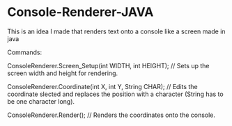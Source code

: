 # Console-Renderer-JAVA
This is an idea I made that renders text onto a console like a screen made in java


Commands:


ConsoleRenderer.Screen_Setup(int WIDTH, int HEIGHT); // Sets up the screen width and height for rendering.


ConsoleRenderer.Coordinate(int X, int Y, String CHAR); // Edits the coordinate slected and replaces the position with a character (String has to be one character long).


ConsoleRenderer.Render(); // Renders the coordinates onto the console.

